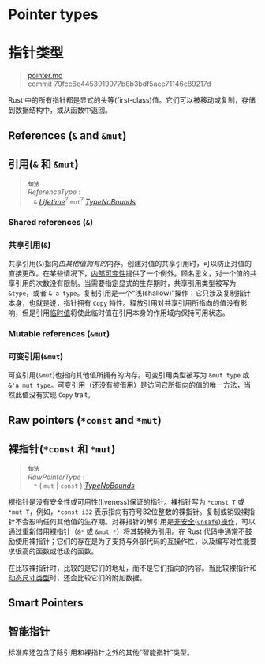 # Pointer types
# 指针类型

>[pointer.md](https://github.com/rust-lang/reference/blob/master/src/types/pointer.md)\
>commit 79fcc6e4453919977b8b3bdf5aee71146c89217d

Rust 中的所有指针都是显式的头等(first-class)值。它们可以被移动或复制，存储到数据结构中，或从函数中返回。

## References (`&` and `&mut`)
## 引用(`&` 和 `&mut`)

> **<sup>句法</sup>**\
> _ReferenceType_ :\
> &nbsp;&nbsp; `&` [_Lifetime_]<sup>?</sup> `mut`<sup>?</sup> [_TypeNoBounds_]

### Shared references (`&`)
### 共享引用(`&`)

共享引用(`&`)指向*由其他值拥有的*内存。创建对值的共享引用时，可以防止对值的直接更改。在某些情况下，[内部可变性][Interior mutability]提供了一个例外。顾名思义，对一个值的共享引用的次数没有限制。当需要指定显式的生存期时，共享引用类型被写为 `&type`，或者 `&'a type`。复制引用是一个“浅(shallow)”操作：它只涉及复制指针本身，也就是说，指针拥有 `Copy` 特性。释放引用对共享引用所指向的值没有影响，但是引用[临时值][temporary value]将使此临时值在引用本身的作用域内保持可用状态。

### Mutable references (`&mut`)
### 可变引用(`&mut`)

可变引用(`&mut`)也指向其他值所拥有的内存。可变引用类型被写为 `&mut type` 或 `&'a mut type`。可变引用（还没有被借用）是访问它所指向的值的唯一方法，当然此值没有实现 `Copy` trait。

## Raw pointers (`*const` and `*mut`)
## 裸指针(`*const` 和 `*mut`)

> **<sup>句法</sup>**\
> _RawPointerType_ :\
> &nbsp;&nbsp; `*` ( `mut` | `const` ) [_TypeNoBounds_]

裸指针是没有安全性或可用性(liveness)保证的指针。裸指针写为 `*const T` 或 `*mut T`，例如，`*const i32` 表示指向有符号32位整数的裸指针。复制或销毁裸指针不会影响任何其他值的生存期。对裸指针的解引用是[非安全(`unsafe`)操作][`unsafe` operation]，可以通过重新借用裸指针（`&*` 或 `&mut *`）将其转换为引用。在 Rust 代码中通常不鼓励使用裸指针；它们的存在是为了支持与外部代码的互操作性，以及编写对性能要求很高的函数或低级的函数。

在比较裸指针时，比较的是它们的地址，而不是它们指向的内容。当比较裸指针和[动态尺寸类型][dynamically sized types]时，还会比较它们的附加数据。

## Smart Pointers
## 智能指针

标准库还包含了除引用和裸指针之外的其他“智能指针”类型。

[Interior mutability]: ../interior-mutability.md
[_Lifetime_]: ../trait-bounds.md
[_TypeNoBounds_]: ../types.md#type-expressions
[`unsafe` operation]: ../unsafety.md
[dynamically sized types]: ../dynamically-sized-types.md
[temporary value]: ../expressions.md#temporaries
